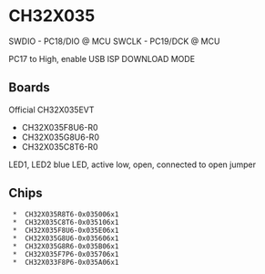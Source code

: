 # CH32X035

SWDIO - PC18/DIO @ MCU
SWCLK - PC19/DCK @ MCU

PC17 to High, enable USB ISP DOWNLOAD MODE

## Boards

Official CH32X035EVT

- CH32X035F8U6-R0
- CH32X035G8U6-R0
- CH32X035C8T6-R0

LED1, LED2 blue LED, active low, open, connected to open jumper

## Chips

```
 *	CH32X035R8T6-0x035006x1
 *  CH32X035C8T6-0x035106x1
 *  CH32X035F8U6-0x035E06x1
 *  CH32X035G8U6-0x035606x1
 *  CH32X035G8R6-0x035B06x1
 *  CH32X035F7P6-0x035706x1
 *  CH32X033F8P6-0x035A06x1
```
